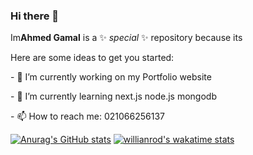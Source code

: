 ### Hi there 👋

Im**Ahmed Gamal** is a ✨ _special_ ✨ repository because its 

Here are some ideas to get you started:


<p>- 🔭 I’m currently working on my Portfolio website</p>
<p>- 🌱 I’m currently learning next.js node.js mongodb</p>
<p>- 📫 How to reach me: 021066256137</p>

[![Anurag's GitHub stats](https://github-readme-stats.vercel.app/api?username=Ahmed-Gamal-Jimmy&show_icons=true&theme=radical)](https://github.com/anuraghazra/github-readme-stats)
[![willianrod's wakatime stats](https://github-readme-stats.vercel.app/api/Ahmed-Gamal-Jimmy?username=willianrod)](https://github.com/anuraghazra/github-readme-stats)
